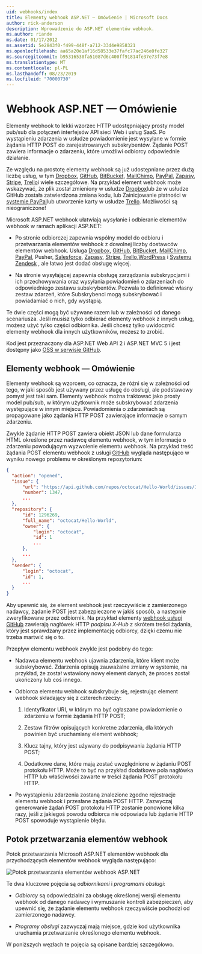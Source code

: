 ```yaml
---
uid: webhooks/index
title: Elementy webhook ASP.NET — Omówienie | Microsoft Docs
author: rick-anderson
description: Wprowadzenie do ASP.NET elementów webhook.
ms.author: riande
ms.date: 01/17/2012
ms.assetid: 5e2843f0-f499-448f-a712-33d4e9858321
ms.openlocfilehash: aa65a20e1af16d58533e37fafc77ac246e0fe327
ms.sourcegitcommit: b95316530fa51087d6c400ff91814fe37e73f7e8
ms.translationtype: MT
ms.contentlocale: pl-PL
ms.lasthandoff: 08/23/2019
ms.locfileid: "70000730"
---
```

# <a name="aspnet-webhooks-overview"></a>Webhook ASP.NET — Omówienie

Elementy webhook to lekki wzorzec HTTP udostępniający prosty model pub/sub dla połączeń interfejsów API sieci Web i usług SaaS. Po wystąpieniu zdarzenia w usłudze powiadomienie jest wysyłane w formie żądania HTTP POST do zarejestrowanych subskrybentów. Żądanie POST zawiera informacje o zdarzeniu, które umożliwi odbiorcy odpowiednie działanie.

Ze względu na prostotę elementy webhook są już udostępniane przez dużą liczbę usług, w tym [Dropbox](http://dropbox.com/), [GitHub](http://www.github.com/), [BitBucket](https://bitbucket.org/), [MailChimp](http://www.mailchimp.com/), [PayPal](http://www.paypal.com/), [Zapasy](http://www.slack.com), [Stripe](http://www.stripe.com), [Trello](http://www.trello.com/)i wiele szczegółowe. Na przykład element webhook może wskazywać, że plik został zmieniony w usłudze [Dropbox](http://dropbox.com/)lub że w usłudze GitHub została zatwierdzona zmiana kodu, lub Zainicjowanie płatności w [systemie PayPal](http://www.paypal.com/)lub utworzenie karty w usłudze [Trello](http://www.trello.com/). Możliwości są nieograniczone!

Microsoft ASP.NET webhook ułatwiają wysyłanie i odbieranie elementów webhook w ramach aplikacji ASP.NET:

* Po stronie odbiorczej zapewnia wspólny model do odbioru i przetwarzania elementów webhook z dowolnej liczby dostawców elementów webhook. Usługa [Dropbox](http://dropbox.com/), [GitHub](http://www.github.com/), [BitBucket](https://bitbucket.org/), [MailChimp](http://www.mailchimp.com/), [PayPal](http://www.paypal.com/), Pusher, [Salesforce](http://www.salesforce.com), [Zapasy](http://www.slack.com), [](http://www.pusher.com) [Stripe](http://www.stripe.com), [Trello](http://www.trello.com/),[WordPress](http://www.wordpress.com) i [Systemu Zendesk](https://www.zendesk.com/) , ale łatwo jest dodać obsługę więcej.

* Na stronie wysyłającej zapewnia obsługę zarządzania subskrypcjami i ich przechowywania oraz wysyłania powiadomień o zdarzeniach do odpowiedniego zestawu subskrybentów. Pozwala to definiować własny zestaw zdarzeń, które Subskrybenci mogą subskrybować i powiadamiać o nich, gdy wystąpią.

Te dwie części mogą być używane razem lub w zależności od danego scenariusza. Jeśli musisz tylko odbierać elementy webhook z innych usług, możesz użyć tylko części odbiornika. Jeśli chcesz tylko uwidocznić elementy webhook dla innych użytkowników, możesz to zrobić.

Kod jest przeznaczony dla ASP.NET Web API 2 i ASP.NET MVC 5 i jest dostępny jako [OSS w serwisie GitHub](https://github.com/aspnet/WebHooks).

## <a name="webhooks-overview"></a>Elementy webhook — Omówienie

Elementy webhook są wzorcem, co oznacza, że różni się w zależności od tego, w jaki sposób jest używany przez usługę do obsługi, ale podstawowy pomysł jest taki sam. Elementy webhook można traktować jako prosty model pub/sub, w którym użytkownik może subskrybować zdarzenia występujące w innym miejscu. Powiadomienia o zdarzeniach są propagowane jako żądania HTTP POST zawierające informacje o samym zdarzeniu.

Zwykle żądanie HTTP POST zawiera obiekt JSON lub dane formularza HTML określone przez nadawcę elementu webhook, w tym informacje o zdarzeniu powodującym wyzwolenie elementu webhook. Na przykład treść żądania POST elementu webhook z usługi [GitHub](http://www.github.com/) wygląda następująco w wyniku nowego problemu w określonym repozytorium:

```json
{
  "action": "opened",
  "issue": {
      "url": "https://api.github.com/repos/octocat/Hello-World/issues/1347",
      "number": 1347,
      ...
  },
  "repository": {
      "id": 1296269,
      "full_name": "octocat/Hello-World",
      "owner": {
          "login": "octocat",
          "id": 1
          ...
      },
      ...
  },
  "sender": {
      "login": "octocat",
      "id": 1,
      ...
  }
}
```

Aby upewnić się, że element webhook jest rzeczywiście z zamierzonego nadawcy, żądanie POST jest zabezpieczone w jakiś sposób, a następnie zweryfikowane przez odbiornik. Na przykład elementy [webhook usługi GitHub](https://developer.github.com/webhooks/) zawierają nagłówek HTTP *podpisu X-Hub* z skrótem treści żądania, który jest sprawdzany przez implementację odbiorcy, dzięki czemu nie trzeba martwić się o to.

Przepływ elementu webhook zwykle jest podobny do tego:

* Nadawca elementu webhook ujawnia zdarzenia, które klient może subskrybować. Zdarzenia opisują zauważalne zmiany w systemie, na przykład, że został wstawiony nowy element danych, że proces został ukończony lub coś innego.

* Odbiorca elementu webhook subskrybuje się, rejestrując element webhook składający się z czterech rzeczy:

     1. Identyfikator URI, w którym ma być ogłaszane powiadomienie o zdarzeniu w formie żądania HTTP POST;

     2. Zestaw filtrów opisujących konkretne zdarzenia, dla których powinien być uruchamiany element webhook;

     3. Klucz tajny, który jest używany do podpisywania żądania HTTP POST;

     4. Dodatkowe dane, które mają zostać uwzględnione w żądaniu POST protokołu HTTP. Może to być na przykład dodatkowe pola nagłówka HTTP lub właściwości zawarte w treści żądania POST protokołu HTTP.

* Po wystąpieniu zdarzenia zostaną znalezione zgodne rejestracje elementu webhook i przesłane żądania POST HTTP. Zazwyczaj generowanie żądań POST protokołu HTTP zostanie ponowione kilka razy, jeśli z jakiegoś powodu odbiorca nie odpowiada lub żądanie HTTP POST spowoduje wystąpienie błędu.

## <a name="webhooks-processing-pipeline"></a>Potok przetwarzania elementów webhook

Potok przetwarzania Microsoft ASP.NET elementów webhook dla przychodzących elementów webhook wygląda następująco:

![Potok przetwarzania elementów webhook ASP.NET](_static/WebHookReceivers.png)

Te dwa kluczowe pojęcia są *odbiornikami* i *programami obsługi*:

* *Odbiorcy* są odpowiedzialni za obsługę określonej wersji elementu webhook od danego nadawcy i wymuszanie kontroli zabezpieczeń, aby upewnić się, że żądanie elementu webhook rzeczywiście pochodzi od zamierzonego nadawcy.

* *Programy obsługi* zazwyczaj mają miejsce, gdzie kod użytkownika uruchamia przetwarzanie określonego elementu webhook.

W poniższych węzłach te pojęcia są opisane bardziej szczegółowo.
